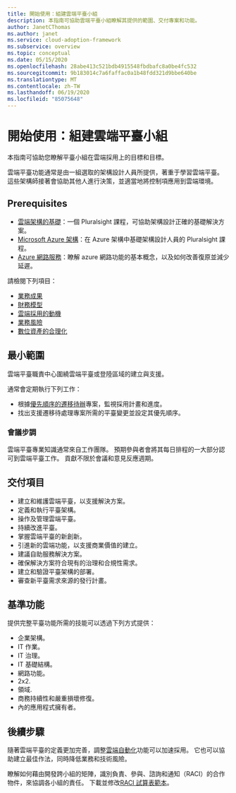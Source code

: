 ```yaml
---
title: 開始使用：組建雲端平臺小組
description: 本指南可協助雲端平臺小組瞭解其提供的範圍、交付專案和功能。
author: JanetCThomas
ms.author: janet
ms.service: cloud-adoption-framework
ms.subservice: overview
ms.topic: conceptual
ms.date: 05/15/2020
ms.openlocfilehash: 28abe413c521bdb4915548fbdbafc8a0be4fc532
ms.sourcegitcommit: 9b183014c7a6faffac0a1b48fdd321d9bbe640be
ms.translationtype: MT
ms.contentlocale: zh-TW
ms.lasthandoff: 06/19/2020
ms.locfileid: "85075648"
---
```

# <a name="get-started-build-a-cloud-platform-team"></a>開始使用：組建雲端平臺小組

本指南可協助您瞭解平臺小組在雲端採用上的目標和目標。

雲端平臺功能通常是由一組選取的架構設計人員所提供，著重于學習雲端平臺。 這些架構師接著會協助其他人進行決策，並適當地將控制項應用到雲端環境。

## <a name="prerequisites"></a>Prerequisites

- [雲端架構的基礎](https://www.pluralsight.com/courses/cloud-architecture-foundations)：一個 Pluralsight 課程，可協助架構設計正確的基礎解決方案。
- [Microsoft Azure 架構](https://www.pluralsight.com/courses/cloud-architecture-foundations)：在 Azure 架構中基礎架構設計人員的 Pluralsight 課程。
- [Azure 網路服務](https://docs.microsoft.com/learn/modules/intro-to-azure-networking)：瞭解 azure 網路功能的基本概念，以及如何改善復原並減少延遲。

請檢閱下列項目：

- [業務成果](../../strategy/business-outcomes/index.md)
- [財務模型](../../strategy/financial-models.md)
- [雲端採用的動機](../../strategy/motivations.md)
- [業務風險](../../govern/policy-compliance/risk-tolerance.md)
- [數位資產的合理化](../../digital-estate/index.md)

## <a name="minimum-scope"></a>最小範圍

雲端平臺職責中心圍繞雲端平臺或登陸區域的建立與支援。

通常會定期執行下列工作：

- 根據[優先順序的遷移待辦](../../migrate/migration-considerations/assess/release-iteration-backlog.md)專案，監視採用計畫和進度。
- 找出支援遷移待處理專案所需的平臺變更並設定其優先順序。

### <a name="meeting-cadence"></a>會議步調

雲端平臺專業知識通常來自工作團隊。 預期參與者會將其每日排程的一大部分認可到雲端平臺工作。 貢獻不限於會議和意見反應週期。

## <a name="deliverables"></a>交付項目

- 建立和維護雲端平臺，以支援解決方案。
- 定義和執行平臺架構。
- 操作及管理雲端平臺。
- 持續改進平臺。
- 掌握雲端平臺的新創新。
- 引進新的雲端功能，以支援商業價值的建立。
- 建議自助服務解決方案。
- 確保解決方案符合現有的治理和合規性需求。
- 建立和驗證平臺架構的部署。
- 審查新平臺需求來源的發行計畫。

## <a name="baseline-capability"></a>基準功能

提供完整平臺功能所需的技能可以透過下列方式提供：

- 企業架構。
- IT 作業。
- IT 治理。
- IT 基礎結構。
- 網路功能。
- 2x2.
- 領域.
- 商務持續性和嚴重損壞修復。
- 內的應用程式擁有者。

## <a name="whats-next"></a>後續步驟

隨著雲端平臺的定義更加完善，調整[雲端自動化](./cloud-automation.md)功能可以加速採用。 它也可以協助建立最佳作法，同時降低業務和技術風險。

瞭解如何藉由開發跨小組的矩陣，識別負責、參與、諮詢和通知（RACI）的合作物件，來協調各小組的責任。 下載並修改[RACI 試算表範本](https://archcenter.blob.core.windows.net/cdn/fusion/management/raci-template.xlsx)。
